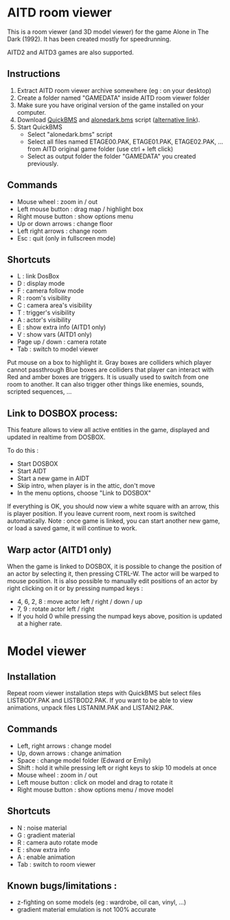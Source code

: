 # AITD room viewer

This is a room viewer (and 3D model viewer) for the game Alone in The Dark (1992).
It has been created mostly for speedrunning.

AITD2 and AITD3 games are also supported.

## Instructions 
1. Extract AITD room viewer archive somewhere (eg : on your desktop)
2. Create a folder named "GAMEDATA" inside AITD room viewer folder
3. Make sure you have original version of the game installed on your computer.
4. Download [QuickBMS](http://aluigi.altervista.org/quickbms.htm) and [alonedark.bms](http://aluigi.altervista.org/bms/alonedark.bms) script ([alternative link](https://github.com/tigrouind/AITD-roomviewer/releases/download/1.1.14/alonedark.bms)).
5. Start QuickBMS
   - Select "alonedark.bms" script
   - Select all files named ETAGE00.PAK, ETAGE01.PAK, ETAGE02.PAK, ... from AITD original game folder (use ctrl + left click)
   - Select as output folder the folder "GAMEDATA" you created previously.

## Commands

- Mouse wheel : zoom in / out
- Left mouse button : drag map / highlight box
- Right mouse button : show options menu
- Up or down arrows : change floor
- Left right arrows : change room
- Esc : quit (only in fullscreen mode)

## Shortcuts 

- L : link DosBox
- D : display mode
- F : camera follow mode
- R : room's visibility
- C : camera area's visibility
- T : trigger's visibility
- A : actor's visibility
- E : show extra info (AITD1 only)
- V : show vars (AITD1 only)
- Page up / down : camera rotate
- Tab : switch to model viewer

Put mouse on a box to highlight it.
Gray boxes are colliders which player cannot passthrough
Blue boxes are colliders that player can interact with
Red and amber boxes are triggers. It is usually used to switch from one room to another. It can also trigger other things like enemies, sounds, scripted sequences, ...

## Link to DOSBOX process: 
This feature allows to view all active entities in the game, displayed and updated in realtime from DOSBOX.

To do this :

- Start DOSBOX
- Start AIDT
- Start a new game in AIDT
- Skip intro, when player is in the attic, don't move 
- In the menu options, choose "Link to DOSBOX"

If everything is OK, you should now view a white square with an arrow, this is player position.
If you leave current room, next room is switched automatically.
Note : once game is linked, you can start another new game, or load a saved game, it will continue to work.

## Warp actor (AITD1 only)
When the game is linked to DOSBOX, it is possible to change the position of an actor by selecting it, then pressing CTRL-W. The actor will be warped to mouse position. It is also possible to manually edit positions of an actor by right clicking on it or by pressing numpad keys :
- 4, 6, 2, 8 : move actor left / right / down / up
- 7, 9 : rotate actor left / right
- If you hold 0 while pressing the numpad keys above, position is updated at a higher rate.

# Model viewer 

## Installation 

Repeat room viewer installation steps with QuickBMS but select files LISTBODY.PAK and LISTBOD2.PAK. 
If you want to be able to view animations, unpack files LISTANIM.PAK and LISTANI2.PAK.

## Commands 

- Left, right arrows : change model 
- Up, down arrows : change animation
- Space : change model folder (Edward or Emily) 
- Shift : hold it while pressing left or right keys to skip 10 models at once
- Mouse wheel : zoom in / out
- Left mouse button : click on model and drag to rotate it
- Right mouse button : show options menu / move model

## Shortcuts 

- N : noise material
- G : gradient material
- R : camera auto rotate mode
- E : show extra info
- A : enable animation
- Tab : switch to room viewer

## Known bugs/limitations :

- z-fighting on some models (eg : wardrobe, oil can, vinyl, ...)  
- gradient material emulation is not 100% accurate
